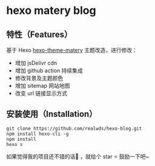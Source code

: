# hexo matery blog

## 特性（Features）

基于 Hexo [hexo-theme-matery](https://github.com/blinkfox/hexo-theme-matery) 主题改造，进行修改：

- 增加 jsDelivr cdn
- 增加 github action 持续集成
- 修改背景及主题颜色
- 增加 sitemap 网站地图
- 改变 url 链接显示方式

## 安装使用（Installation）

```shell
git clone https://github.com/realwds/hexo-blog.git
npm install hexo-cli -g
npm install
hexo s
```

如果觉得我的项目还不错的话👏 ，就给个 star ⭐ 鼓励一下吧~
